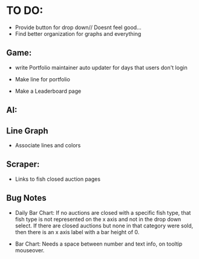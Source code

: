 # TO DO:
* Provide button for drop down// Doesnt feel good...
* Find better organization for graphs and everything

## Game:
* write Portfolio maintainer auto updater for days that users don't login

* Make line for portfolio

* Make a Leaderboard page

## AI:


## Line Graph
* Associate lines and colors

## Scraper:
* Links to fish closed auction pages

## Bug Notes
* Daily Bar Chart: If no auctions are closed with a specific fish type, that fish type is not represented on the x axis and not in the drop down select. If there are closed auctions but none in that category were sold, then there is an x axis label with a bar height of 0.

* Bar Chart: Needs a space between number and text info, on tooltip mouseover.





